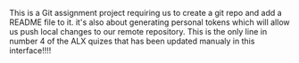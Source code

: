 This is a Git assignment project requiring us to create a git repo and add a README file to it.
it's also about generating personal tokens which will allow us push local changes to our remote repository.
This is the only line in number 4 of the ALX quizes that has been updated manualy in this interface!!!!

